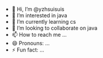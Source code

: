 - 👋 Hi, I’m @yzhsuisuis
- 👀 I’m interested in java
- 🌱 I’m currently learning cs
- 💞️ I’m looking to collaborate on java
- 📫 How to reach me ...
- 😄 Pronouns: ...
- ⚡ Fun fact: ...

<!---
yzhsuisuis/yzhsuisuis is a ✨ special ✨ repository because its `README.md` (this file) appears on your GitHub profile.
You can click the Preview link to take a look at your changes.
--->
